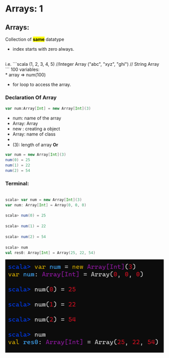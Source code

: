 # Arrays: 1

## Arrays:
Collection of <mark>**same**</mark> datatype
* index starts with zero always.
<br>
i.e.
```scala
(1, 2, 3, 4, 5)        //Integer Array
("abc", "xyz", "ghi") // String Array
```
100 variables: <br>
* array => num(100) <br>

* for loop to access the array. <br>
### Declaration Of Array
```scala
var num:Array[Int] = new Array[Int](3)
```
* num: name of the array
* Array: Array
* new : creating a object
* Array: name of class
* [Int]: Datatype
* (3): length of array
**Or**
```scala
var num = new Array[Int](3)
num(0) = 25
num(1) = 22
num(2) = 54
```

### Terminal: 
```scala

scala> var num = new Array[Int](3)
var num: Array[Int] = Array(0, 0, 0)

scala> num(0) = 25

scala> num(1) = 22

scala> num(2) = 54

scala> num
val res0: Array[Int] = Array(25, 22, 54)

```
![img.png](img.png)
